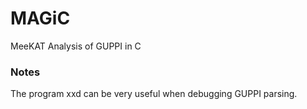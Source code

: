 # MAGiC
MeeKAT Analysis of GUPPI in C

### Notes
The program xxd can be very useful when debugging GUPPI parsing.
